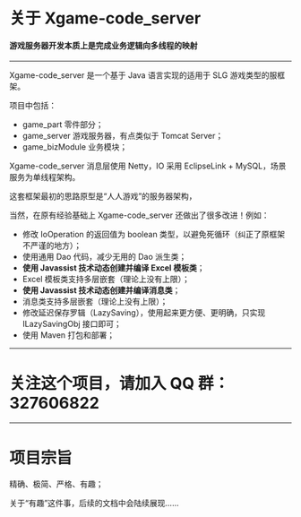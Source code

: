 关于 Xgame-code_server
====
#### 游戏服务器开发本质上是完成业务逻辑向多线程的映射
----

Xgame-code_server 是一个基于 Java 语言实现的适用于 SLG 游戏类型的服框架。

项目中包括：

- game_part 零件部分；
- game_server 游戏服务器，有点类似于 Tomcat Server；
- game_bizModule 业务模块；

Xgame-code_server 消息层使用 Netty，IO 采用 EclipseLink + MySQL，场景服务为单线程架构。

这套框架最初的思路原型是“人人游戏”的服务器架构，

当然，在原有经验基础上 Xgame-code_server 还做出了很多改进！例如：

- 修改 IoOperation 的返回值为 boolean 类型，以避免死循环（纠正了原框架不严谨的地方）；
- 使用通用 Dao 代码，减少无用的 Dao 派生类；
- **使用 Javassist 技术动态创建并编译 Excel 模板类**；
- Excel 模板类支持多层嵌套（理论上没有上限）；
- **使用 Javassist 技术动态创建并编译消息类**；
- 消息类支持多层嵌套（理论上没有上限）；
- 修改延迟保存罗辑（LazySaving），使用起来更方便、更明确，只实现 ILazySavingObj 接口即可；
- 使用 Maven 打包和部署；

----

# 关注这个项目，请加入 QQ 群：327606822

----

# 项目宗旨

精确、极简、严格、有趣；

关于“有趣”这件事，后续的文档中会陆续展现……
